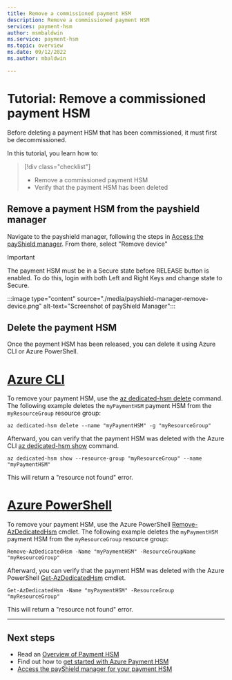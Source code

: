 ```yaml
---
title: Remove a commissioned payment HSM
description: Remove a commissioned payment HSM
services: payment-hsm
author: msmbaldwin
ms.service: payment-hsm
ms.topic: overview
ms.date: 09/12/2022
ms.author: mbaldwin

---
```

# Tutorial: Remove a commissioned payment HSM

Before deleting a payment HSM that has been commissioned, it must first be decommissioned.

In this tutorial, you learn how to:

> [!div class="checklist"]
> * Remove a commissioned payment HSM
> * Verify that the payment HSM has been deleted

## Remove a payment HSM from the payshield manager

Navigate to the payshield manager, following the steps in [Access the payShield manager](access-payshield-manager.md#access-the-payshield-manager). From there, select "Remove device"

> [!IMPORTANT]
> The payment HSM must be in a Secure state before RELEASE button is enabled. To do this, login with both Left and Right Keys and change state to Secure.

:::image type="content" source="./media/payshield-manager-remove-device.png" alt-text="Screenshot of payShield Manager":::

## Delete the payment HSM

Once the payment HSM has been released, you can delete it using Azure CLI or Azure PowerShell.

# [Azure CLI](#tab/azure-cli)

To remove your payment HSM, use the [az dedicated-hsm delete](/cli/azure/dedicated-hsm#az-dedicated-hsm-delete) command. The following example deletes the `myPaymentHSM` payment HSM from the `myResourceGroup` resource group:

```azurecli-interactive
az dedicated-hsm delete --name "myPaymentHSM" -g "myResourceGroup"
```

Afterward, you can verify that the payment HSM was deleted with the Azure CLI [az dedicated-hsm show](/cli/azure/dedicated-hsm#az-dedicated-hsm-show) command.

```azurecli-interactive
az dedicated-hsm show --resource-group "myResourceGroup" --name "myPaymentHSM"
```

This will return a "resource not found" error.

# [Azure PowerShell](#tab/azure-powershell)

To remove your payment HSM, use the Azure PowerShell [Remove-AzDedicatedHsm](/powershell/module/az.dedicatedhsm/remove-azdedicatedhsm) cmdlet. The following example deletes the `myPaymentHSM` payment HSM from the `myResourceGroup` resource group:

```azurepowershell-interactive
Remove-AzDedicatedHsm -Name "myPaymentHSM" -ResourceGroupName "myResourceGroup"
```

Afterward, you can verify that the payment HSM was deleted with the Azure PowerShell [Get-AzDedicatedHsm](/powershell/module/az.dedicatedhsm/get-azdedicatedhsm) cmdlet.

```azurepowershell-interactive
Get-AzDedicatedHsm -Name "myPaymentHSM" -ResourceGroup "myResourceGroup"
```

This will return a "resource not found" error.

---

## Next steps

- Read an [Overview of Payment HSM](overview.md)
- Find out how to [get started with Azure Payment HSM](getting-started.md)
- [Access the payShield manager for your payment HSM](access-payshield-manager.md)